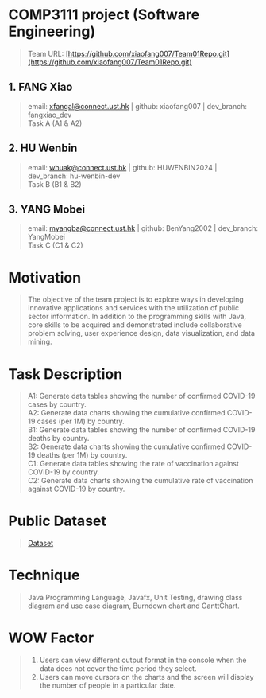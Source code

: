 # COMP3111 project (Software Engineering)
> Team URL: [https://github.com/xiaofang007/Team01Repo.git](https://github.com/xiaofang007/Team01Repo.git)
## 1. FANG Xiao
> email: xfangal@connect.ust.hk | github: xiaofang007 | dev_branch: fangxiao_dev    
Task A (A1 & A2)
## 2. HU Wenbin
> email: whuak@connect.ust.hk | github: HUWENBIN2024 | dev_branch: hu-wenbin-dev  
Task B (B1 & B2)
## 3. YANG Mobei
> email: myangba@connect.ust.hk | github: BenYang2002 | dev_branch: YangMobei   
Task C (C1 & C2) 
# Motivation
>The objective of the team project is to explore ways in developing innovative applications and services with the utilization of public sector information. In addition to the programming skills with Java, core skills to be acquired and demonstrated include collaborative problem solving, user experience design, data visualization, and data mining.  
# Task Description  
> A1: Generate data tables showing the number of confirmed COVID-19 cases by country.    
> A2: Generate data charts showing the cumulative confirmed COVID-19 cases (per 1M) by country.    
> B1: Generate data tables showing the number of confirmed COVID-19 deaths by country.    
> B2: Generate data charts showing the cumulative confirmed COVID-19 deaths (per 1M) by country.    
> C1: Generate data tables showing the rate of vaccination against COVID-19 by country.    
> C2: Generate data charts showing the cumulative rate of vaccination against COVID-19 by country.  
# Public Dataset
> [Dataset](https://github.com/xiaofang007/Team01Repo/tree/master/dataset)  
# Technique
> Java Programming Language, Javafx, Unit Testing, drawing class diagram and use case diagram, Burndown chart and GanttChart.    
# WOW Factor
> 1. Users can view different output format in the console when the data does not cover the time period they select.    
> 2. Users can move cursors on the charts and the screen will display the number of people in a particular date.  
